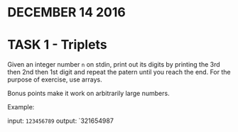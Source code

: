 # DECEMBER 14 2016

# TASK 1 - Triplets

Given an integer number `n` on stdin, print out its digits by printing the 3rd then 2nd then 1st digit and repeat the patern until you reach the end. 
For the purpose of exercise, use arrays.

Bonus points make it work on arbitrarily large numbers.

Example:

input:
`123456789`
output:
`321654987